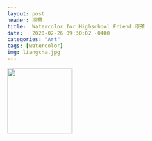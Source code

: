 ```yaml
---
layout: post
header: 凉茶
title:  Watercolor for Highschool Friend 凉茶
date:   2020-02-26 09:30:02 -0400
categories: "Art"
tags: [watercolor]
img: liangcha.jpg
---
```

<img src="{{site.baseurl}}/assets/Arts/{{page.img}}" width="150">